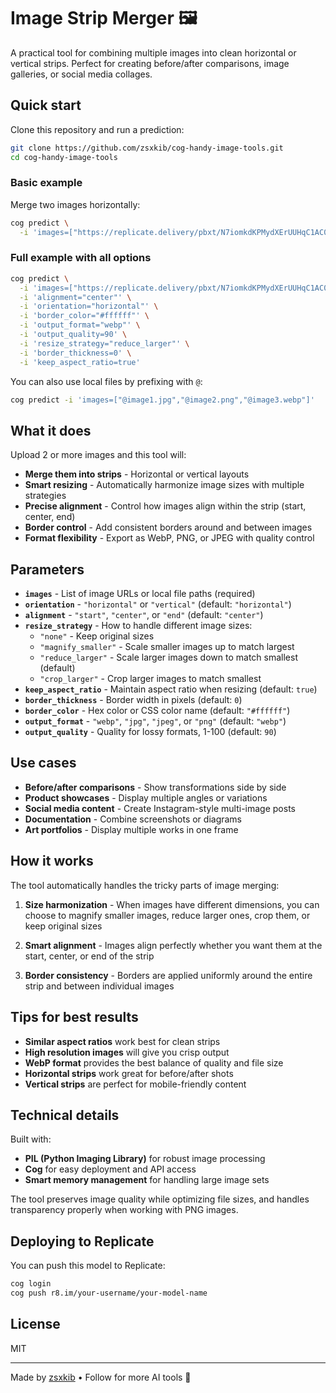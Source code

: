 # Image Strip Merger 🖼️

A practical tool for combining multiple images into clean horizontal or vertical strips. Perfect for creating before/after comparisons, image galleries, or social media collages.

## Quick start

Clone this repository and run a prediction:

```bash
git clone https://github.com/zsxkib/cog-handy-image-tools.git
cd cog-handy-image-tools
```

### Basic example

Merge two images horizontally:

```bash
cog predict \
  -i 'images=["https://replicate.delivery/pbxt/N7iomkdKPMydXErUUHqC1AC0KNoucPaUimMEJW5NroJAUpl7/beast.jpg","https://replicate.delivery/pbxt/N7iomMkoAdSUO7MUDky8R3rfxjmSUu0iumxwkewCsA4as3v0/shadowmere.jpg"]'
```

### Full example with all options

```bash
cog predict \
  -i 'images=["https://replicate.delivery/pbxt/N7iomkdKPMydXErUUHqC1AC0KNoucPaUimMEJW5NroJAUpl7/beast.jpg","https://replicate.delivery/pbxt/N7iomMkoAdSUO7MUDky8R3rfxjmSUu0iumxwkewCsA4as3v0/shadowmere.jpg"]' \
  -i 'alignment="center"' \
  -i 'orientation="horizontal"' \
  -i 'border_color="#ffffff"' \
  -i 'output_format="webp"' \
  -i 'output_quality=90' \
  -i 'resize_strategy="reduce_larger"' \
  -i 'border_thickness=0' \
  -i 'keep_aspect_ratio=true'
```

You can also use local files by prefixing with `@`:

```bash
cog predict -i 'images=["@image1.jpg","@image2.png","@image3.webp"]'
```

## What it does

Upload 2 or more images and this tool will:

- **Merge them into strips** - Horizontal or vertical layouts
- **Smart resizing** - Automatically harmonize image sizes with multiple strategies  
- **Precise alignment** - Control how images align within the strip (start, center, end)
- **Border control** - Add consistent borders around and between images
- **Format flexibility** - Export as WebP, PNG, or JPEG with quality control

## Parameters

- **`images`** - List of image URLs or local file paths (required)
- **`orientation`** - `"horizontal"` or `"vertical"` (default: `"horizontal"`)
- **`alignment`** - `"start"`, `"center"`, or `"end"` (default: `"center"`)
- **`resize_strategy`** - How to handle different image sizes:
  - `"none"` - Keep original sizes
  - `"magnify_smaller"` - Scale smaller images up to match largest
  - `"reduce_larger"` - Scale larger images down to match smallest (default)
  - `"crop_larger"` - Crop larger images to match smallest
- **`keep_aspect_ratio`** - Maintain aspect ratio when resizing (default: `true`)
- **`border_thickness`** - Border width in pixels (default: `0`)
- **`border_color`** - Hex color or CSS color name (default: `"#ffffff"`)
- **`output_format`** - `"webp"`, `"jpg"`, `"jpeg"`, or `"png"` (default: `"webp"`)
- **`output_quality`** - Quality for lossy formats, 1-100 (default: `90`)

## Use cases

- **Before/after comparisons** - Show transformations side by side
- **Product showcases** - Display multiple angles or variations
- **Social media content** - Create Instagram-style multi-image posts
- **Documentation** - Combine screenshots or diagrams
- **Art portfolios** - Display multiple works in one frame

## How it works

The tool automatically handles the tricky parts of image merging:

1. **Size harmonization** - When images have different dimensions, you can choose to magnify smaller images, reduce larger ones, crop them, or keep original sizes

2. **Smart alignment** - Images align perfectly whether you want them at the start, center, or end of the strip

3. **Border consistency** - Borders are applied uniformly around the entire strip and between individual images

## Tips for best results

- **Similar aspect ratios** work best for clean strips
- **High resolution images** will give you crisp output
- **WebP format** provides the best balance of quality and file size
- **Horizontal strips** work great for before/after shots
- **Vertical strips** are perfect for mobile-friendly content

## Technical details

Built with:
- **PIL (Python Imaging Library)** for robust image processing
- **Cog** for easy deployment and API access
- **Smart memory management** for handling large image sets

The tool preserves image quality while optimizing file sizes, and handles transparency properly when working with PNG images.

## Deploying to Replicate

You can push this model to Replicate:

```bash
cog login
cog push r8.im/your-username/your-model-name
```

## License

MIT

---

Made by [zsxkib](https://x.com/zsakib_) • Follow for more AI tools 🚀
